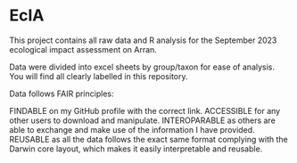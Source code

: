 # EcIA
This project contains all raw data and R analysis for the September 2023 ecological impact assessment on Arran.

Data were divided into excel sheets by group/taxon for ease of analysis. You will find all clearly labelled in this repository.

Data follows FAIR principles:

FINDABLE on my GitHub profile with the correct link.
ACCESSIBLE for any other users to download and manipulate.
INTEROPARABLE as others are able to exchange and make use of the information I have provided.
REUSABLE as all the data follows the exact same format complying with the Darwin core layout, which makes it easily interpretable and reusable.
